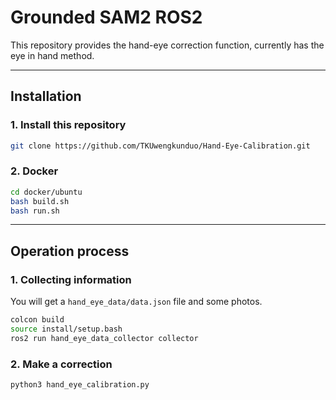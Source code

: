 # Grounded SAM2 ROS2

This repository provides the hand-eye correction function, currently has the eye in hand method.

---

## Installation

### 1. Install this repository 
```bash
git clone https://github.com/TKUwengkunduo/Hand-Eye-Calibration.git
```

### 2. Docker
```bash
cd docker/ubuntu
bash build.sh
bash run.sh
```


---

## Operation process
### 1. Collecting information
You will get a `hand_eye_data/data.json` file and some photos.
```bash
colcon build
source install/setup.bash
ros2 run hand_eye_data_collector collector
```


### 2. Make a correction
```bash
python3 hand_eye_calibration.py
```